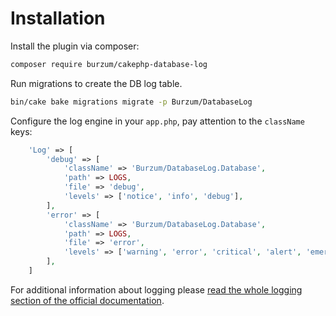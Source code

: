 # Installation

Install the plugin via composer:

```sh
composer require burzum/cakephp-database-log
```

Run migrations to create the DB log table.

```sh
bin/cake bake migrations migrate -p Burzum/DatabaseLog
```

Configure the log engine in your `app.php`, pay attention to the `className` keys:

```php
	'Log' => [
		'debug' => [
			'className' => 'Burzum/DatabaseLog.Database',
			'path' => LOGS,
			'file' => 'debug',
			'levels' => ['notice', 'info', 'debug'],
		],
		'error' => [
			'className' => 'Burzum/DatabaseLog.Database',
			'path' => LOGS,
			'file' => 'error',
			'levels' => ['warning', 'error', 'critical', 'alert', 'emergency'],
		],
	]
```

For additional information about logging please [read the whole logging section of the official documentation](http://book.cakephp.org/3.0/en/core-libraries/logging.html).

